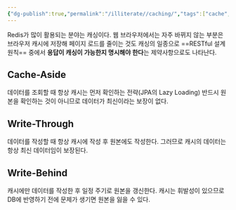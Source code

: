 ```yaml
---
{"dg-publish":true,"permalink":"/illiterate//caching/","tags":["cache","redis","RESTful"],"noteIcon":"","created":"2025-02-27T22:47:00","updated":"2025-02-27T22:50:02+09:00"}
---
```


Redis가 많이 활용되는 분야는 캐싱이다. 웹 브라우저에서는 자주 바뀌지 않는 부분은 브라우저 캐시에 저장해 페이지 로드를 줄이는 것도 캐싱의 일종으로 ==RESTful 설계 원칙== 중에서 **응답이 캐싱이 가능한지 명시해야 한다**는 제약사항으로도 나타난다.
## Cache-Aside

데이터를 조회할 때 항상 캐시는 먼저 확인하는 전략(JPA의 Lazy Loading)
반드시 원본을 확인하는 것이 아니므로 데이터가 최신이라는 보장이 없다.

## Write-Through

데이터를 작성할 때 항상 캐시에 작성 후 원본에도 작성한다.
그러므로 캐시의 데이터는 항상 최신 데이터임이 보장된다.

## Write-Behind

캐시에만 데이터를 작성한 후 일정 주기로 원본을 갱신한다.
캐시는 휘발성이 있으므로 DB에 반영하기 전에 문제가 생기면 원본을 잃을 수 있다.
